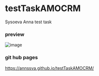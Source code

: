 # testTaskAMOCRM
Sysoeva Anna
test task 
### preview
![image](https://github.com/Annssva/testTaskAMOCRM/assets/101199769/97f7b924-3bc2-4be1-9ca3-3144008f0c0f)
### git hub pages
https://annssva.github.io/testTaskAMOCRM/
